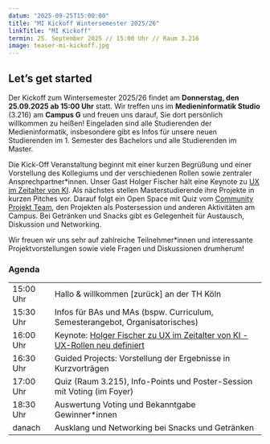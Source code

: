 ```yaml
---
datum: "2025-09-25T15:00:00"
title: "MI Kickoff Wintersemester 2025/26"
linkTitle: "MI Kickoff"
termin: 25. September 2025 // 15:00 Uhr // Raum 3.216
image: teaser-mi-kickoff.jpg
---
```

## Let’s get started

Der Kickoff zum Wintersemester 2025/26 findet am **Donnerstag, den 25.09.2025 ab 15:00 Uhr** statt. Wir treffen uns im **Medieninformatik Studio** (3.216) am **Campus G**  und freuen uns darauf, Sie dort persönlich willkommen zu heißen! Eingeladen sind alle Studierenden der Medieninformatik, insbesondere gibt es Infos für unsere neuen Studierenden im 1. Semester des Bachelors und alle Studierenden im Master.

Die Kick-Off Veranstaltung beginnt mit einer kurzen Begrüßung und einer Vorstellung des Kollegiums und der verschiedenen Rollen sowie zentraler Ansprechpartner\*innen. Unser Gast Holger Fischer hält eine Keynote zu <a href="../2025-09-25-talk-holger-fischer-ux-im-zeitalter-von-ki-ux-rollen-neu-definiert/">UX im Zeitalter von KI</a>. Als nächstes stellen Masterstudierende ihre Projekte in kurzen Pitches vor. Darauf folgt ein Open Space mit Quiz vom [Community Projekt Team](https://www.medieninformatik.th-koeln.de/mi-5.0/medieninformatik-bachelor/modulbeschreibungen-bpo5/BA_Communityprojekt/), den Projekten als Postersession und anderen Aktivitäten am Campus. Bei Getränken und Snacks gibt es Gelegenheit für Austausch, Diskussion und Networking.

Wir freuen wir uns sehr auf zahlreiche Teilnehmer\*innen und interessante Projektvorstellungen sowie viele Fragen und Diskussionen drumherum!

### Agenda

<table>
<tr>
	<td>15:00 Uhr</td>
	<td>Hallo & willkommen [zurück] an der TH Köln</td>
</tr>
<tr>
	<td>15:30 Uhr</td>
	<td>Infos für BAs und MAs (bspw. Curriculum, Semesterangebot, Organisatorisches)</td>
</tr>

<tr>
	<td>16:00 Uhr</td>
	<td>Keynote: <a href="../2025-09-25-talk-holger-fischer-ux-im-zeitalter-von-ki-ux-rollen-neu-definiert/">Holger Fischer zu UX im Zeitalter von KI - UX-Rollen neu definiert</a></td>
</tr>
<tr>
	<td>16:30 Uhr</td>
	<td>Guided Projects: Vorstellung der Ergebnisse in Kurzvorträgen </td>
</tr>
<tr>
	<td>17:00 Uhr</td>
	<td>Quiz (Raum 3.215), Info-Points und Poster-Session mit Voting (im Foyer)</td>
</tr>
<tr>
	<td>18:30 Uhr</td>
	<td>Auswertung Voting und Bekanntgabe Gewinner*innen</td>
</tr>
<tr>
	<td>danach</td>
	<td>Ausklang und Networking bei Snacks und Getränken</td>
</tr>
</table>
